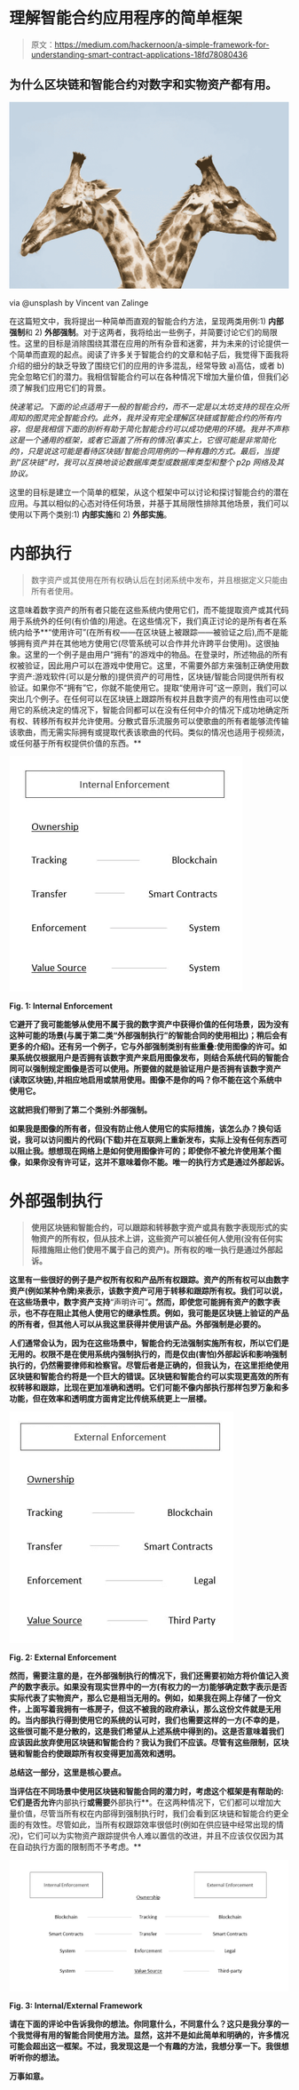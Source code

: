 # 理解智能合约应用程序的简单框架

> 原文：<https://medium.com/hackernoon/a-simple-framework-for-understanding-smart-contract-applications-18fd78080436>

## 为什么区块链和智能合约对数字和实物资产都有用。

![](img/c7f4cfa73b099f26cd7c36806ec8d2ae.png)

via @unsplash by Vincent van Zalinge

在这篇短文中，我将提出一种简单而直观的智能合约方法，呈现两类用例:1) **内部强制**和 2) **外部强制**。对于这两者，我将给出一些例子，并简要讨论它们的局限性。这里的目标是消除围绕其潜在应用的所有杂音和迷雾，并为未来的讨论提供一个简单而直观的起点。阅读了许多关于智能合约的文章和帖子后，我觉得下面我将介绍的细分的缺乏导致了围绕它们的应用的许多混乱，经常导致 a)高估，或者 b)完全忽略它们的潜力。我相信智能合约可以在各种情况下增加大量价值，但我们必须了解我们应用它们的背景。

*快速笔记。下面的论点适用于一般的智能合约，而不一定是以太坊支持的现在众所周知的图灵完全智能合约。此外，我并没有完全理解区块链或智能合约的所有内容，但是我相信下面的剖析有助于简化智能合约可以成功使用的环境。我并不声称这是一个通用的框架，或者它涵盖了所有的情况(事实上，它很可能是非常简化的)，只是说这可能是看待区块链/智能合同用例的一种有趣的方式。最后，当提到“区块链”时，我可以互换地谈论数据库类型或数据库类型和整个 p2p 网络及其协议。*

这里的目标是建立一个简单的框架，从这个框架中可以讨论和探讨智能合约的潜在应用。与其以相似的心态对待任何场景，并基于其局限性排除其他场景，我们可以使用以下两个类别:1) **内部实施**和 2) **外部实施**。

# 内部执行

> 数字资产或其使用在所有权确认后在封闭系统中发布，并且根据定义只能由所有者使用。

这意味着数字资产的所有者只能在这些系统内使用它们，而不能提取资产或其代码用于系统外的任何(有价值的)用途。在这些情况下，我们真正讨论的是所有者在系统内给予**“使用许可”(在所有权——在区块链上被跟踪——被验证之后),而不是能够拥有资产并在其他地方使用它(尽管系统可以合作并允许跨平台使用)。这很抽象。这里的一个例子是由用户“拥有”的游戏中的物品。在登录时，所述物品的所有权被验证，因此用户可以在游戏中使用它。这里，不需要外部方来强制正确使用数字资产:游戏软件(可以是分散的)提供资产的可用性，区块链/智能合同提供所有权验证。如果你不“拥有”它，你就不能使用它。提取“使用许可”这一原则，我们可以突出几个例子。在任何可以在区块链上跟踪所有权并且数字资产的有用性由可以使用它的系统决定的情况下，智能合同都可以在没有任何中介的情况下成功地确定所有权、转移所有权并允许使用。分散式音乐流服务可以使歌曲的所有者能够流传输该歌曲，而无需实际拥有或提取代表该歌曲的代码。类似的情况也适用于视频流，或任何基于所有权提供价值的东西。**

**![](img/ab611220663d0319b66aad35a4d3365b.png)**

**Fig. 1: Internal Enforcement**

**它避开了我可能能够从使用不属于我的数字资产中获得价值的任何场景，因为没有这种可能的场景(与属于第二类“外部强制执行”的智能合同的使用相比)；稍后会有更多的介绍)。还有另一个例子，它与外部强制类别有些重叠:使用图像的许可。如果系统仅根据用户是否拥有该数字资产来启用图像发布，则结合系统代码的智能合同可以强制规定图像是否可以使用。所要做的就是验证用户是否拥有该数字资产(读取区块链),并相应地启用或禁用使用。图像不是你的吗？你不能在这个系统中使用它。**

**这就把我们带到了第二个类别:外部强制。**

**如果我是图像的所有者，但没有防止他人使用它的实际措施，该怎么办？换句话说，我可以访问图片的代码(下载)并在互联网上重新发布，实际上没有任何东西可以阻止我。想想现在网络上是如何使用图像许可的；即使你不被允许使用某个图像，如果你没有许可证，这并不意味着你不能。唯一的执行方式是通过外部起诉。**

# **外部强制执行**

> **使用区块链和智能合约，可以跟踪和转移数字资产或具有数字表现形式的实物资产的所有权，但从技术上讲，这些资产可以被任何人使用(没有任何实际措施阻止他们使用不属于自己的资产)。所有权的唯一执行是通过外部起诉。**

**这里有一些很好的例子是产权所有权和产品所有权跟踪。资产的所有权可以由数字资产(例如某种令牌)来表示，该数字资产可用于转移和跟踪所有权。我们可以说，在这些场景中，数字资产支持**“声明许可”**。然而，即使您可能拥有资产的数字表示，也不存在阻止其他人使用它的继承性质。例如，我可能是区块链上验证的产品的所有者，但其他人可以从我这里获得并使用该产品。外部强制是必要的。**

**人们通常会认为，因为在这些场景中，智能合约无法强制实施所有权，所以它们是无用的。权限不是在使用系统内强制执行的，而是仅由(害怕)外部起诉和影响强制执行的，仍然需要律师和检察官。尽管后者是正确的，但我认为，在这里拒绝使用区块链和智能合约将是一个巨大的错误。区块链和智能合约可以实现更高效的所有权转移和跟踪，比现在更加准确和透明。它们可能不像内部执行那样包罗万象和多功能，但在效率和透明度方面肯定比传统系统更上一层楼。**

**![](img/c103446f0144d6f8287c247bf3cf8eb3.png)**

**Fig. 2: External Enforcement**

**然而，需要注意的是，在外部强制执行的情况下，我们还需要初始方将价值记入资产的数字表示。如果没有现实世界中的一方(有权力的一方)能够确定数字表示是否实际代表了实物资产，那么它是相当无用的。例如，如果我在网上存储了一份文件，上面写着我拥有一栋房子，但这不被我的政府承认，那么这份文件就是无用的。当内部执行得到使用它的系统的认可时，我们也需要这样的一方(不幸的是，这些很可能不是分散的，这是我们希望从上述系统中得到的)。这是否意味着我们应该因此放弃使用区块链和智能合约？我认为我们不应该。尽管有这些限制，区块链和智能合约使跟踪所有权变得更加高效和透明。**

**总结这一部分，这里是核心要点。**

**当评估在不同场景中使用区块链和智能合同的潜力时，考虑这个框架是有帮助的:它们是否允许**内部执行**或需要**外部执行**。在这两种情况下，它们都可以增加大量价值，尽管当所有权在内部得到强制执行时，我们会看到区块链和智能合约更全面的有效性。尽管如此，当所有权跟踪效率很低时(例如在供应链中经常出现的情况)，它们可以为实物资产跟踪提供令人难以置信的改进，并且不应该仅仅因为其在自动执行方面的限制而不予考虑。**

**![](img/3fdfb379309e1fcbe9a5da92b17d709a.png)**

**Fig. 3: Internal/External Framework**

**请在下面的评论中告诉我你的想法。你同意什么，不同意什么？这只是我分享的一个我觉得有用的智能合同使用方法。显然，这并不是如此简单和明确的，许多情况可能会超出这一框架。不过，我发现这是一个有趣的方法，我想分享一下。我很想听听你的想法。**

**万事如意。**